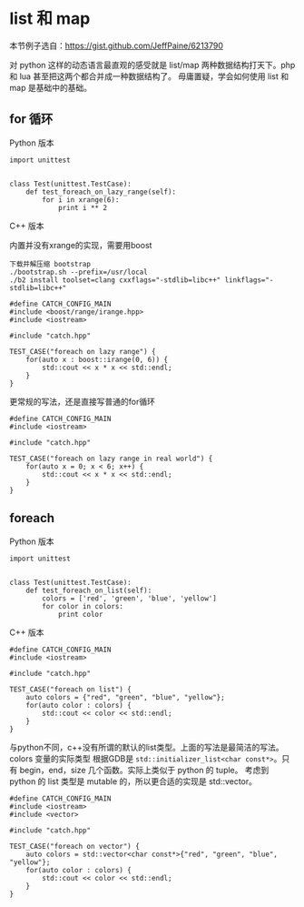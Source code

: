 # list 和 map

本节例子选自：https://gist.github.com/JeffPaine/6213790

对 python 这样的动态语言最直观的感受就是 list/map 两种数据结构打天下。php 和 lua 甚至把这两个都合并成一种数据结构了。
毋庸置疑，学会如何使用 list 和 map 是基础中的基础。

## for 循环

Python 版本

```
import unittest


class Test(unittest.TestCase):
    def test_foreach_on_lazy_range(self):
        for i in xrange(6):
            print i ** 2
```

C++ 版本

内置并没有xrange的实现，需要用boost

```
下载并解压缩 bootstrap
./bootstrap.sh --prefix=/usr/local
./b2 install toolset=clang cxxflags="-stdlib=libc++" linkflags="-stdlib=libc++"
```

```
#define CATCH_CONFIG_MAIN
#include <boost/range/irange.hpp>
#include <iostream>

#include "catch.hpp"

TEST_CASE("foreach on lazy range") {
    for(auto x : boost::irange(0, 6)) {
        std::cout << x * x << std::endl;
    }
}
```

更常规的写法，还是直接写普通的for循环

```
#define CATCH_CONFIG_MAIN
#include <iostream>

#include "catch.hpp"

TEST_CASE("foreach on lazy range in real world") {
    for(auto x = 0; x < 6; x++) {
        std::cout << x * x << std::endl;
    }
}
```

## foreach

Python 版本

```
import unittest


class Test(unittest.TestCase):
    def test_foreach_on_list(self):
        colors = ['red', 'green', 'blue', 'yellow']
        for color in colors:
            print color
```

C++ 版本

```
#define CATCH_CONFIG_MAIN
#include <iostream>

#include "catch.hpp"

TEST_CASE("foreach on list") {
    auto colors = {"red", "green", "blue", "yellow"};
    for(auto color : colors) {
        std::cout << color << std::endl;
    }
}
```

与python不同，c++没有所谓的默认的list类型。上面的写法是最简洁的写法。colors 变量的实际类型
根据GDB是 `std::initializer_list<char const*>`。只有 begin，end，size 几个函数。实际上类似于 python 的 tuple。
考虑到 python 的 list 类型是 mutable 的，所以更合适的实现是 std::vector。

```
#define CATCH_CONFIG_MAIN
#include <iostream>
#include <vector>

#include "catch.hpp"

TEST_CASE("foreach on vector") {
    auto colors = std::vector<char const*>{"red", "green", "blue", "yellow"};
    for(auto color : colors) {
        std::cout << color << std::endl;
    }
}
```
